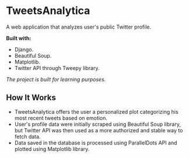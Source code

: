 # TweetsAnalytica
A web application that analyzes user's public Twitter profile.

**Built with:**
* Django.
* Beautiful Soup.
* Matplotlib.
* Twitter API through Tweepy library.

*The project is built for learning purposes.*

## How It Works
* TweetsAnalytica offers the user a personalized plot categorizing his most recent tweets based on emotion.
* User's profile data were initially scraped using Beautiful Soup library, but Twitter API was then used as a more authorized and stable way to fetch data.
* Data saved in the database is processed using ParallelDots API and plotted using Matplotlib library.
